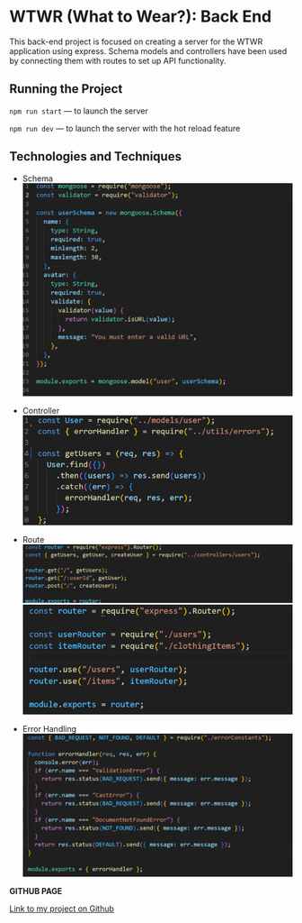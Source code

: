# WTWR (What to Wear?): Back End

This back-end project is focused on creating a server for the WTWR application using express. Schema models and controllers have been used by connecting them with routes to set up API functionality.

## Running the Project

`npm run start` — to launch the server

`npm run dev` — to launch the server with the hot reload feature

## Technologies and Techniques

- Schema
  ![user schema with mongoose](./demo/schema.png)

- Controller
  ![user controller creation](./demo/controller.png)

- Route
  ![user route](./demo/route.png)
  ![combining routes](./demo/combined_route.png)

- Error Handling
  ![Error handling function](./demo/error_handle.png)

**GITHUB PAGE**

[Link to my project on Github](https://samwaxman7.github.io/se_project_express)
